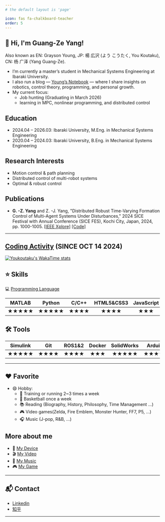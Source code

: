 ```yaml
---
# the default layout is 'page'

icon: fas fa-chalkboard-teacher
order: 5
---
```


## 👋 Hi, I'm Guang-Ze Yang!

Also known as EN: Grayson Young, JP: 楊 広沢 (よう こうたく, You Koutaku), CN: 杨 广泽 (Yang Guang-Ze).

- I’m currently a master’s student in Mechanical Systems Engineering at Ibaraki University.
- I also run a blog — [Young’s Notebook](https://youkoutaku.github.io/) — where I share insights on robotics, control theory, programming, and personal growth.
- My current focus:
  - Job hunting (Graduating in March 2026)
  - learning in MPC, nonlinear programming, and distributed control

## Education
- 2024.04 – 2026.03: Ibaraki University, M.Eng. in Mechanical Systems Engineering
- 2020.04 – 2024.03: Ibaraki University, B.Eng. in Mechanical Systems Engineering

## Research Interests
- Motion control & path planning
- Distributed control of multi-robot systems
- Optimal & robust control

## Publications
- **G. -Z. Yang** and Z. -J. Yang, "Distributed Robust Time-Varying Formation Control of Multi-Agent Systems Under Disturbances," 2024 SICE Festival with Annual Conference (SICE FES), Kochi City, Japan, 2024, pp. 1000-1005. [[IEEE Xplore]](https://ieeexplore.ieee.org/document/10805135) [[Code]](https://github.com/youkoutaku/DR-TVFC)

---

## [Coding Activity](https://wakatime.com/@YouKoutaku) (SINCE OCT 14 2024)

<a href="https://wakatime.com/@YouKoutaku">
    <img align="Youkoutaku's WakaTime stats" src="https://github-readme-stats.vercel.app/api/wakatime?username=Youkoutaku&theme=radical&hide=Markdown,other,Text&layout=compact&show_icons=true" alt="Youkoutaku's WakaTime stats"/>
</a>

## ⭐ Skills

💻 [Programming Language](https://wakatime.com/@YouKoutaku)

| MATLAB | Python | C/C++ | HTML5&CSS3 | JavaScript | Java  |
| :----: | :----: | :---: | :--------: | :--------: | :---: |
| ★★★★★  | ★★★★★  | ★★★★ |    ★★★★    |    ★★★     |  ★★   |

## 🛠️ Tools

| Simulink |  Git  | ROS1&2 | Docker | SolidWorks | Arduino | LaTex | Markdown |
| :------: | :---: | :----: | :----: | :--------: | :-----: | :---: | :------: |
|  ★★★★★   | ★★★★  |  ★★★★  |  ★★★   |   ★★★★★    |  ★★★★★  | ★★★★★ |  ★★★★★   |

---

## ❤️ Favorite
- 😄 Hobby:
  - 💪 Training or running 2~3 times a week
  - 🏀 Basketball once a week
  - 📚 Reading (Biography, History, Philosophy, Time Management ...)
  - 🎮 Video games(Zelda, Fire Emblem, Monster Hunter, FF7, P5, ...)
  - 🎧 Music (J-pop, R&B, ...)

## More about me
- 📱 [My Device](https://youkoutaku.notion.site/bd8f65544ac242c38f88871f73af8c1e?v=a39853e6d8b9473c8156a0df89248054)
- 🎬 [My Video](https://youkoutaku.notion.site/Video-7bd889568add4d6fb952fe4973c715da?pvs=4)
- 🎵 [My Music](https://youkoutaku.notion.site/My-Music-d21e63fdf152499283410c2d78ccd674)
- 🎮 [My Game](https://youkoutaku.notion.site/Game-85453a6f8846423e9964d52239f7064d?pvs=4)

---
## 📬 Contact
- [Linkedin](https://www.linkedin.com/in/youkoutaku)
- [知乎](https://www.zhihu.com/people/a-a-47-74-28)

---

